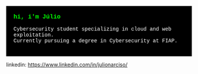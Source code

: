 <div style="color: #ffffff; background-color: #000000; font-family: 'Courier New', monospace; padding: 20px;">
  <h3 style="color: #00ff00; margin-top: 0;">
    hi, i'm Júlio
  </h3>

  <p>
  Cybersecurity student specializing in cloud and web exploitation.
  </br>
  Currently pursuing a degree in Cybersecurity at FIAP.
  </p>
</div>


linkedin: https://www.linkedin.com/in/julionarciso/
